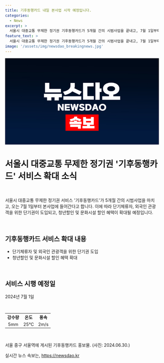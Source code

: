 ```yaml
---
title: 기후동행카드 내일 본사업 시작 예정입니다.
categories:
  - News
excerpt: >
  서울시 대중교통 무제한 정기권 기후동행카드가 5개월 간의 시범사업을 끝내고, 7월 1일부터 본사업에 돌입한다. 단기체류자·외국인 관광객을 위한 단기권을 도입하고 청년할인, 문화시설 할인 등 혜택이 확대된다.
feature_text: >
  서울시 대중교통 무제한 정기권 기후동행카드가 5개월 간의 시범사업을 끝내고, 7월 1일부터 본사업에 돌입한다. 단기체류자·외국인 관광객을 위한 단기권을 도입하고 청년할인, 문화시설 할인 등 혜택이 확대된다.
image: '/assets/img/newsdao_breakingnews.jpg'
---
```


<p><img src="/assets/img/newsdao_breakingnews.jpg" alt="firstkoreanews 속보" /></p>

<h1>서울시 대중교통 무제한 정기권 '기후동행카드' 서비스 확대 소식</h1>

<p data-ke-size="size16">&nbsp;</p>

<p>서울시 대중교통 무제한 정기권 서비스 '기후동행카드'가 5개월 간의 시범사업을 마치고, 오는 7월 1일부터 본사업에 들어간다고 합니다. 이에 따라 단기체류자, 외국인 관광객을 위한 단기권이 도입되고, 청년할인 및 문화시설 할인 혜택이 확대될 예정입니다.</p>

<p data-ke-size="size16">&nbsp;</p>

<h2 data-ke-size="size26">기후동행카드 서비스 확대 내용</h2>

<ul>
    <li>단기체류자 및 외국인 관광객을 위한 단기권 도입</li>
    <li>청년할인 및 문화시설 할인 혜택 확대</li>
</ul>

<p data-ke-size="size16">&nbsp;</p>

<h2 data-ke-size="size26">서비스 시행 예정일</h2>

<p>2024년 7월 1일</p>

<p data-ke-size="size16">&nbsp;</p>

<table>
    <tr>
        <td style="text-align: center; height: 17px;"><b>강수량</b></td>
        <td style="text-align: center; height: 17px;"><b>온도</b></td>
        <td style="text-align: center; height: 17px;"><b>풍속</b></td>
    </tr>
    <tr>
        <td style="text-align: center; height: 17px;">5mm</td>
        <td style="text-align: center; height: 17px;">25°C</td>
        <td style="text-align: center; height: 17px;">2m/s</td>
    </tr>
</table>

<p data-ke-size="size16">&nbsp;</p>

<p>서울 중구 서울역에 게시된 기후동행카드 홍보물. (사진: 2024.06.30.)</p>
실시간 뉴스 속보는, <a href="https://newsdao.kr" rel="dofollow">https://newsdao.kr</a>


